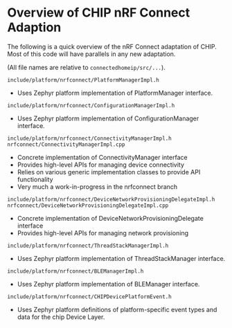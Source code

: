 # Overview of CHIP nRF Connect Adaption

The following is a quick overview of the nRF Connect adaptation of CHIP. Most of
this code will have parallels in any new adaptation.

(All file names are relative to `connectedhomeip/src/...`).

`include/platform/nrfconnect/PlatformManagerImpl.h`

-   Uses Zephyr platform implementation of PlatformManager interface.

`include/platform/nrfconnect/ConfigurationManagerImpl.h`

-   Uses Zephyr platform implementation of ConfigurationManager interface.

`include/platform/nrfconnect/ConnectivityManagerImpl.h`<br>`nrfconnect/ConnectivityManagerImpl.cpp`

-   Concrete implementation of ConnectivityManager interface
-   Provides high-level APIs for managing device connectivity
-   Relies on various generic implementation classes to provide API
    functionality
-   Very much a work-in-progress in the nrfconnect branch

`include/platform/nrfconnect/DeviceNetworkProvisioningDelegateImpl.h`<br>`nrfconnect/DeviceNetworkProvisioningDelegateImpl.cpp`

-   Concrete implementation of DeviceNetworkProvisioningDelegate interface
-   Provides high-level APIs for managing network provisioning

`include/platform/nrfconnect/ThreadStackManagerImpl.h`

-   Uses Zephyr platform implementation of ThreadStackManager interface.

`include/platform/nrfconnect/BLEManagerImpl.h`

-   Uses Zephyr platform implementation of BLEManager interface.

`include/platform/nrfconnect/CHIPDevicePlatformEvent.h`

-   Uses Zephyr platform definitions of platform-specific event types and data for the chip Device Layer.

